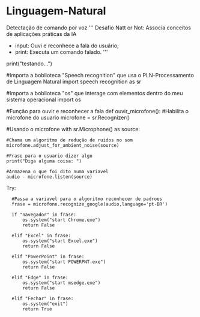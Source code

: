 # Linguagem-Natural
Detectação de comando por voz
'''
Desafio Natt or Not: Associa conceitos de aplicações práticas da IA
- input: Ouvi e reconhece a fala do usuário;
- print: Executa um comando falado.
'''

print("testando...")

#Importa a boblioteca "Speech recognition" que usa o PLN-Processamento de Linguagem Natural
import speech recognition as sr

#Importa a boblioteca "os" que interage com elementos dentro do meu sistema operacional
import os

#Função para ouvir e reconhecer a fala
def ouvir_microfone():
  #Habilita o microfone do usuario
  microfone = sr.Recognizer()

  #Usando o microfone
  with sr.Microphone() as source:
    
    #Chama um algoritmo de redução de ruidos no som
    microfone.adjust_for_ambient_noise(source)

    #Frase para o usuario dizer algo
    print("Diga alguma coisa: ")

    #Armazena o que foi dito numa variavel
    audio - microfone.listen(source) 

  Try:

      #Passa a variavel para o algoritmo reconhecer de padroes 
      frase = microfone.recognize_google(audio,language='pt-BR')

      if "navegador" in frase:
          os.system("start Chrome.exe")
          return False
  
      elif "Excel" in frase:
          os.system("start Excel.exe")
          return False
  
      elif "PowerPoint" in frase:
          os.system("start POWERPNT.exe")
          return False
  
      elif "Edge" in frase:
          os.system("start msedge.exe")
          return False
  
      elif "Fechar" in frase:
          os.system("exit")
          return True
